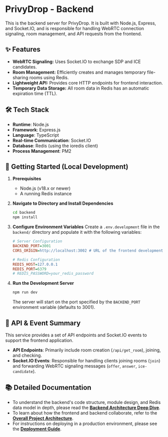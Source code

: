 # PrivyDrop - Backend

This is the backend server for PrivyDrop. It is built with Node.js, Express, and Socket.IO, and is responsible for handling WebRTC connection signaling, room management, and API requests from the frontend.

## ✨ Features

- **WebRTC Signaling:** Uses Socket.IO to exchange SDP and ICE candidates.
- **Room Management:** Efficiently creates and manages temporary file-sharing rooms using Redis.
- **Lightweight API:** Provides core HTTP endpoints for frontend interaction.
- **Temporary Data Storage:** All room data in Redis has an automatic expiration time (TTL).

## 🛠️ Tech Stack

- **Runtime**: Node.js
- **Framework**: Express.js
- **Language**: TypeScript
- **Real-time Communication**: Socket.IO
- **Database**: Redis (using the ioredis client)
- **Process Management**: PM2

## 🚀 Getting Started (Local Development)

1.  **Prerequisites**

    - Node.js (v18.x or newer)
    - A running Redis instance

2.  **Navigate to Directory and Install Dependencies**

    ```bash
    cd backend
    npm install
    ```

3.  **Configure Environment Variables**
    Create a `.env.development` file in the `backend/` directory and populate it with the following variables:

    ```ini
    # Server Configuration
    BACKEND_PORT=3001
    CORS_ORIGIN=http://localhost:3002 # URL of the frontend development server

    # Redis Configuration
    REDIS_HOST=127.0.0.1
    REDIS_PORT=6379
    # REDIS_PASSWORD=your_redis_password
    ```

4.  **Run the Development Server**
    ```bash
    npm run dev
    ```
    The server will start on the port specified by the `BACKEND_PORT` environment variable (defaults to 3001).

## 📖 API & Event Summary

This service provides a set of API endpoints and Socket.IO events to support the frontend application.

- **API Endpoints**: Primarily include room creation (`/api/get_room`), joining, and checking.
- **Socket.IO Events**: Responsible for handling clients joining rooms (`join`) and forwarding WebRTC signaling messages (`offer`, `answer`, `ice-candidate`).

## 📚 Detailed Documentation

- To understand the backend's code structure, module design, and Redis data model in depth, please read the [**Backend Architecture Deep Dive**](../docs/BACKEND_ARCHITECTURE.md).
- To learn about how the frontend and backend collaborate, refer to the [**Overall Project Architecture**](../docs/ARCHITECTURE.md).
- For instructions on deploying in a production environment, please see the [**Deployment Guide**](../docs/DEPLOYMENT.md).
